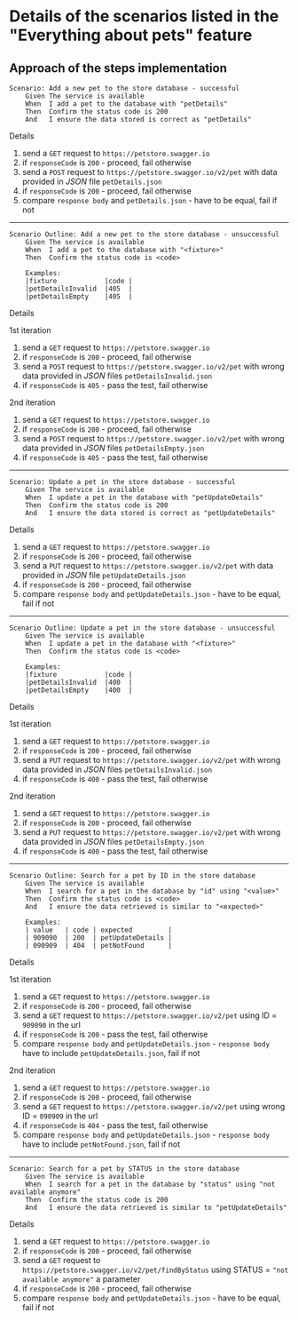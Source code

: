 # Details of the scenarios listed in the "Everything about pets" feature
## Approach of the steps implementation
```gherkin
Scenario: Add a new pet to the store database - successful
    Given The service is available
    When  I add a pet to the database with "petDetails"
    Then  Confirm the status code is 200
    And   I ensure the data stored is correct as "petDetails"
```
Details

1. send a `GET` request to `https://petstore.swagger.io`
2. if `responseCode` is `200` - proceed, fail otherwise 
3. send a `POST` request to `https://petstore.swagger.io/v2/pet` with data provided in *JSON* file `petDetails.json`
4. if `responseCode` is `200` - proceed, fail otherwise
5. compare `response body` and `petDetails.json` - have to be equal, fail if not
---
```gherkin
Scenario Outline: Add a new pet to the store database - unsuccessful
    Given The service is available
    When  I add a pet to the database with "<fixture>"
    Then  Confirm the status code is <code>

    Examples:
    |fixture            |code |
    |petDetailsInvalid  |405  |
    |petDetailsEmpty    |405  |
```
Details

1st iteration

1. send a `GET` request to `https://petstore.swagger.io`
2. if `responseCode` is `200` - proceed, fail otherwise 
3. send a `POST` request to `https://petstore.swagger.io/v2/pet` with wrong data provided in *JSON* files `petDetailsInvalid.json`
4. if `responseCode` is `405` - pass the test, fail otherwise

2nd iteration

1. send a `GET` request to `https://petstore.swagger.io`
2. if `responseCode` is `200` - proceed, fail otherwise 
3. send a `POST` request to `https://petstore.swagger.io/v2/pet` with wrong data provided in *JSON* files `petDetailsEmpty.json`
4. if `responseCode` is `405` - pass the test, fail otherwise
---
```gherkin
Scenario: Update a pet in the store database - successful
    Given The service is available
    When  I update a pet in the database with "petUpdateDetails"
    Then  Confirm the status code is 200
    And   I ensure the data stored is correct as "petUpdateDetails"
```
Details

1. send a `GET` request to `https://petstore.swagger.io`
2. if `responseCode` is `200` - proceed, fail otherwise 
3. send a `PUT` request to `https://petstore.swagger.io/v2/pet` with data provided in *JSON* file `petUpdateDetails.json`
4. if `responseCode` is `200` - proceed, fail otherwise
5. compare `response body` and `petUpdateDetails.json` - have to be equal, fail if not
---
```gherkin 
Scenario Outline: Update a pet in the store database - unsuccessful
    Given The service is available
    When  I update a pet in the database with "<fixture>"
    Then  Confirm the status code is <code>

    Examples:
    |fixture            |code |
    |petDetailsInvalid  |400  |
    |petDetailsEmpty    |400  |
```
Details

1st iteration

1. send a `GET` request to `https://petstore.swagger.io`
2. if `responseCode` is `200` - proceed, fail otherwise 
3. send a `PUT` request to `https://petstore.swagger.io/v2/pet` with wrong data provided in *JSON* files `petDetailsInvalid.json`
4. if `responseCode` is `400` - pass the test, fail otherwise

2nd iteration

1. send a `GET` request to `https://petstore.swagger.io`
2. if `responseCode` is `200` - proceed, fail otherwise 
3. send a `PUT` request to `https://petstore.swagger.io/v2/pet` with wrong data provided in *JSON* files `petDetailsEmpty.json`
4. if `responseCode` is `400` - pass the test, fail otherwise
---
```gherkin
Scenario Outline: Search for a pet by ID in the store database
    Given The service is available
    When  I search for a pet in the database by "id" using "<value>"
    Then  Confirm the status code is <code>
    And   I ensure the data retrieved is similar to "<expected>"

    Examples:
    | value   | code | expected         |
    | 909090  | 200  | petUpdateDetails |
    | 090909  | 404  | petNotFound      |
```
Details

1st iteration

1. send a `GET` request to `https://petstore.swagger.io`
2. if `responseCode` is `200` - proceed, fail otherwise 
3. send a `GET` request to `https://petstore.swagger.io/v2/pet` using ID = `909090` in the url
4. if `responseCode` is `200` - pass the test, fail otherwise
5. compare `response body` and `petUpdateDetails.json` - `response body` have to include `petUpdateDetails.json`, fail if not

2nd iteration

1. send a `GET` request to `https://petstore.swagger.io`
2. if `responseCode` is `200` - proceed, fail otherwise 
3. send a `GET` request to `https://petstore.swagger.io/v2/pet` using wrong ID = `090909` in the url
4. if `responseCode` is `404` - pass the test, fail otherwise
5. compare `response body` and `petUpdateDetails.json` - `response body` have to include `petNotFound.json`, fail if not
---
```gherkin
Scenario: Search for a pet by STATUS in the store database
    Given The service is available
    When  I search for a pet in the database by "status" using "not available anymore"
    Then  Confirm the status code is 200
    And   I ensure the data retrieved is similar to "petUpdateDetails"
```
Details

1. send a `GET` request to `https://petstore.swagger.io`
2. if `responseCode` is `200` - proceed, fail otherwise 
3. send a `GET` request to `https://petstore.swagger.io/v2/pet/findByStatus` using STATUS = `"not available anymore"` a parameter
4. if `responseCode` is `200` - proceed, fail otherwise
5. compare `response body` and `petUpdateDetails.json` - have to be equal, fail if not
